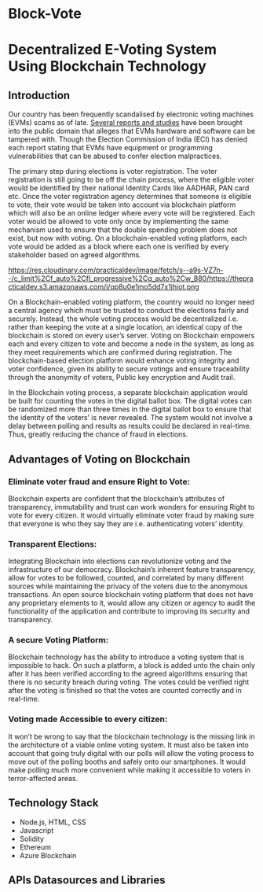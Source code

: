 # Block-Vote


#  Decentralized E-Voting System Using Blockchain Technology


## **Introduction**


Our country has been frequently scandalised by electronic voting machines (EVMs) scams as of late. [Several reports and studies](https://indiaevm.org/evm_tr2010-jul29.pdf?source=post_page) have been brought into the public domain that alleges that EVMs hardware and software can be tampered with. Though the Election Commission of India (ECI) has denied each report stating that EVMs have equipment or programming vulnerabilities that can be abused to confer election malpractices.

The primary step during elections is voter registration. The voter registration is still going to be off the chain process, where the eligible voter would be identified by their national Identity Cards like AADHAR, PAN card etc. Once the voter registration agency determines that someone is eligible to vote, their vote would be taken into account via blockchain platform which will also be an online ledger where every vote will be registered. Each voter would be allowed to vote only once by implementing the same mechanism used to ensure that the double spending problem does not exist, but now with voting. On a blockchain-enabled voting platform, each vote would be added as a block where each one is verified by every stakeholder based on agreed algorithms.

https://res.cloudinary.com/practicaldev/image/fetch/s--a9s-VZ7n--/c_limit%2Cf_auto%2Cfl_progressive%2Cq_auto%2Cw_880/https://thepracticaldev.s3.amazonaws.com/i/qp8u0e1mo5dd7x1jhiot.png

On a Blockchain-enabled voting platform, the country would no longer need a central agency which must be trusted to conduct the elections fairly and securely. Instead, the whole voting process would be decentralized i.e. rather than keeping the vote at a single location, an identical copy of the blockchain is stored on every user’s server.
Voting on Blockchain empowers each and every citizen to vote and become a node in the system, as long as they meet requirements which are confirmed during registration. The blockchain-based election platform would enhance voting integrity and voter confidence, given its ability to secure votings and ensure traceability through the anonymity of voters, Public key encryption and Audit trail.

In the Blockchain voting process, a separate blockchain application would be built for counting the votes in the digital ballot box. The digital votes can be randomized more than three times in the digital ballot box to ensure that the identity of the voters’ is never revealed. The system would not involve a delay between polling and results as results could be declared in real-time. Thus, greatly reducing the chance of fraud in elections.

## **Advantages of Voting on Blockchain**

### Eliminate voter fraud and ensure Right to Vote:
Blockchain experts are confident that the blockchain’s attributes of transparency, immutability and trust can work wonders for ensuring Right to vote for every citizen. It would virtually eliminate voter fraud by making sure that everyone is who they say they are i.e. authenticating voters’ identity.
### Transparent Elections:
Integrating Blockchain into elections can revolutionize voting and the infrastructure of our democracy. Blockchain’s inherent feature transparency, allow for votes to be followed, counted, and correlated by many different sources while maintaining the privacy of the voters due to the anonymous transactions. An open source blockchain voting platform that does not have any proprietary elements to it, would allow any citizen or agency to audit the functionality of the application and contribute to improving its security and transparency.
### A secure Voting Platform:
Blockchain technology has the ability to introduce a voting system that is impossible to hack. On such a platform, a block is added unto the chain only after it has been verified according to the agreed algorithms ensuring that there is no security breach during voting. The votes could be verified right after the voting is finished so that the votes are counted correctly and in real-time.
### Voting made Accessible to every citizen:
It won’t be wrong to say that the blockchain technology is the missing link in the architecture of a viable online voting system. It must also be taken into account that going truly digital with our polls will allow the voting process to move out of the polling booths and safely onto our smartphones. It would make polling much more convenient while making it accessible to voters in terror-affected areas.


## **Technology Stack**

* Node.js, HTML, CSS
* Javascript
* Solidity
* Ethereum
* Azure Blockchain

## **APIs Datasources and Libraries**

